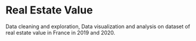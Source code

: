 # Real Estate Value
 
Data cleaning and exploration, Data visualization and analysis on dataset of real estate value in France in 2019 and 2020.
